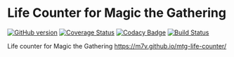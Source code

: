 # Life Counter for Magic the Gathering
[![GitHub version](https://badge.fury.io/gh/andrew-mikhailov%2Fmtg-life-counter.svg)](https://badge.fury.io/gh/andrew-mikhailov%2Fmtg-life-counter) [![Coverage Status](https://coveralls.io/repos/github/andrew-mikhailov/mtg-life-counter/badge.svg?branch=master)](https://coveralls.io/github/andrew-mikhailov/mtg-life-counter?branch=master) [![Codacy Badge](https://api.codacy.com/project/badge/Grade/2ff5c6593287432083e4a3b3782135ad)](https://www.codacy.com/app/andrew.mikhailov.18.01/mtg-life-counter?utm_source=github.com&amp;utm_medium=referral&amp;utm_content=andrew-mikhailov/mtg-life-counter&amp;utm_campaign=Badge_Grade) [![Build Status](https://travis-ci.org/m7v/mtg-life-counter.svg?branch=master)](https://travis-ci.org/m7v/mtg-life-counter)

Life counter for Magic the Gathering https://m7v.github.io/mtg-life-counter/
